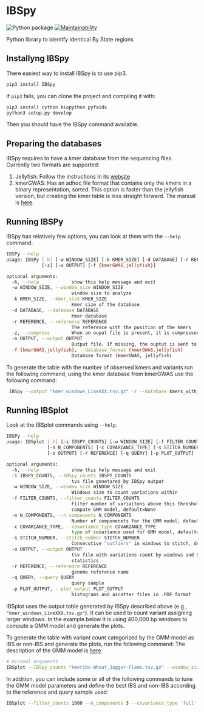 # IBSpy

![Python package](https://github.com/Uauy-Lab/IBSpy/workflows/Python%20package/badge.svg)
[![Maintainability](https://api.codeclimate.com/v1/badges/5a4b1b0e89f7f9f8c34c/maintainability)](https://codeclimate.com/github/Uauy-Lab/IBSpy/maintainability)

Python library to identify Identical By State regions

## Installyng IBSpy

There easiest way to install IBSpy is to use pip3. 

```sh
pip3 install IBSpy
```


If ```pip3``` fails, you can clone the project and compiling it with:

```sh
pip3 install cython biopython pyfaidx
python3 setup.py develop
```

Then you should have the  IBSpy command available. 


## Preparing the databases

IBSpy requires to have a kmer database from the sequencing files. Currently two formats are supported:

  1. Jellyfish: Follow the instructions in its [website](https://github.com/gmarcais/Jellyfish/blob/master/doc/Readme.md)
  2. kmerGWAS: Has an adhoc file format that contains only the kmers in a binary representation, sorted. This option is faster than the jellyfish version, but creating the kmer table is less straight forward. The manual is [here](https://github.com/voichek/kmersGWAS/blob/master/manual.pdf).

## Running IBSPy

IBSpy has relatively few options, you can look at them with the ```--help``` command. 

```sh
IBSPy --help
usage: IBSPy [-h] [-w WINDOW_SIZE] [-k KMER_SIZE] [-d DATABASE] [-r REFERENCE]
             [-z] [-o OUTPUT] [-f {kmerGWAS,jellyfish}]

optional arguments:
  -h, --help            show this help message and exit
  -w WINDOW_SIZE, --window_size WINDOW_SIZE
                        window size to analyze
  -k KMER_SIZE, --kmer_size KMER_SIZE
                        Kmer size of the database
  -d DATABASE, --database DATABASE
                        Kmer database
  -r REFERENCE, --reference REFERENCE
                        The reference with the position of the kmers
  -z, --compress        When an ouput file is present, it is compressed as .gz
  -o OUTPUT, --output OUTPUT
                        Output file. If missing, the ouptut is sent to stdout
  -f {kmerGWAS,jellyfish}, --database_format {kmerGWAS,jellyfish}
                        Database format (kmerGWAS, jellyfish)
```

To generate the table with the number of observed kmers and variants run the following command, using the kmer database from kmerGWAS use the following command:


```sh
 IBSpy --output "kmer_windows_LineXXX.tsv.gz" -z --database kmers_with_strand  --reference arinaLrFor.fa --window_size 50000 --compress --database_format kmerGWAS
```

## Running IBSplot

Look at the IBSplot commands using ```--help```.

```sh
IBSPy --help
usage: IBSplot [-h] [-i IBSPY_COUNTS] [-w WINDOW_SIZE] [-f FILTER_COUNTS]
               [-n N_COMPONENTS] [-c COVARIANCE_TYPE] [-s STITCH_NUMBER]
               [-o OUTPUT] [-r REFERENCE] [-q QUERY] [-p PLOT_OUTPUT]

optional arguments:
  -h, --help            show this help message and exit
  -i IBSPY_COUNTS, --IBSpy_counts IBSPY_COUNTS
                        tvs file genetared by IBSpy output
  -w WINDOW_SIZE, --window_size WINDOW_SIZE
                        Windows size to count variations within
  -f FILTER_COUNTS, --filter_counts FILTER_COUNTS
                        Filter number of variaitons above this threshold to
                        compute GMM model, default=None
  -n N_COMPONENTS, --n_components N_COMPONENTS
                        Number of componenets for the GMM model, default=3
  -c COVARIANCE_TYPE, --covariance_type COVARIANCE_TYPE
                        type of covariance used for GMM model, default="full"
  -s STITCH_NUMBER, --stitch_number STITCH_NUMBER
                        Consecutive "outliers" in windows to stitch, default=3
  -o OUTPUT, --output OUTPUT
                        tsv file with variations count by windows and summary
                        statistics
  -r REFERENCE, --reference REFERENCE
                        genome reference name
  -q QUERY, --query QUERY
                        query sample
  -p PLOT_OUTPUT, --plot_output PLOT_OUTPUT
                        histograms and ascatter files in .PDF format
```

IBSplot uses the output table generated by IBSpy described above (e.g., ```"kmer_windows_LineXXX.tsv.gz"```). It can be used to count variant assigning larger windows. In the example below it is using 400,000 bp windows to compute  a GMM model and generate the plots.

To generate the table with variant count categorized by the GMM model as IBS or non-IBS and generate the plots, run the following command:
The description of the GMM model is [here](https://scikit-learn.org/stable/modules/generated/sklearn.mixture.GaussianMixture.html#sklearn.mixture.GaussianMixture)

```sh
# minimal arguments
IBSplot --IBSpy_counts "kmeribs-Wheat_Jagger-Flame.tsv.gz" --window_size 400000 --output gmm_ibs.tsv.gz --reference Jagger --query Flame --plot_output gmm_plots.pdf
```

In addition, you can include some or all of the following commands to tune the GMM model parameters and define the best IBS and non-IBS according to the reference and query sample used:

```sh
IBSplot --filter_counts 1000 --n_components 3 --covariance_type 'full' --stitch_number 3
```


